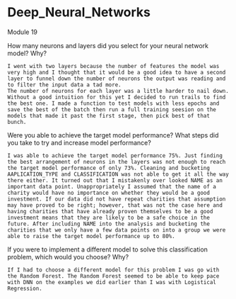 # Deep_Neural_Networks
Module 19

How many neurons and layers did you select for your neural network model? Why?

    I went with two layers because the number of features the model was very high and I thought that it would be a good idea to have a second layer to funnel down the number of neurons the output was reading and to filter the input data a tad more.
    The number of neurons for each layer was a little harder to nail down. Without a good intuition for this yet I decided to run trails to find the best one. I made a function to test models with less epochs and save the best of the batch then run a full training seesion on the models that made it past the first stage, then pick best of that bunch.

Were you able to achieve the target model performance? What steps did you take to try and increase model performance?

    I was able to achieve the target model performance 75%. Just finding the best arrangement of neurons in the layers was not enough to reach the target model performance of only 73%. Cleaning and bucketing AAPLICATION_TYPE and CLASSIFICATION was not able to get it all the way there either. It turned out that I mistakenly over looked NAME as an important data point. Unappropriately I assumed that the name of a charity would have no importance on whether they would be a good investment. If our data did not have repeat charities that assumption may have proved to be right; however, that was not the case here and having charities that have already proven themselves to be a good investment means that they are likely to be a safe choice in the future. After including NAME into the analysis and bucketing the charities that we only have a few data points on into a group we were able to raise the target model performance up to 80%.

If you were to implement a different model to solve this classification problem, which would you choose? Why?

    If I had to choose a different model for this problem I was go with the Random Forest. The Random Forest seemed to be able to keep pace with DNN on the examples we did earlier than I was with Logistical Regression.